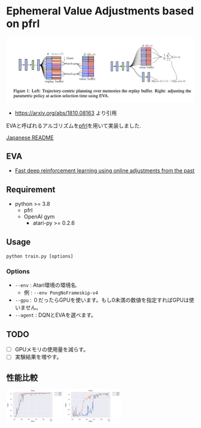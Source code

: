 # Ephemeral Value Adjustments based on pfrl

![figure](./figure/eva.png)
- https://arxiv.org/abs/1810.08163 より引用

EVAと呼ばれるアルゴリズムを[pfrl](https://github.com/pfnet/pfrl)を用いて実装しました.

[Japanese README](./README_JP.md)

## EVA
- [Fast deep reinforcement learning using online adjustments from the past](https://arxiv.org/abs/1810.08163)

## Requirement
- python >= 3.8
    - pfrl
    - OpenAI gym
        - atari-py >= 0.2.6 

## Usage
    python train.py [options]
### Options
- `--env` : Atari環境の環境名.
    - 例 : `--env PongNoFrameskip-v4`
- `--gpu` : ０だったらGPUを使います。もし0未満の数値を指定すればGPUは使いません。
- `--agent` : DQNとEVAを選べます。

## TODO
- [ ] GPUメモリの使用量を減らす。
- [ ] 実験結果を増やす。

## 性能比較
<img src="./figure/exp_results/Pong.png" width=30%> <img src="./figure/exp_results/Tennis.png" width=30%>